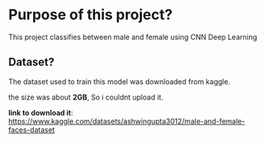 # Purpose of this project?
This project classifies between male and female using CNN Deep Learning
## Dataset?
The dataset used to train this model was downloaded from kaggle.

the size was about **2GB**, So i couldnt upload it.

**link to download it**: https://www.kaggle.com/datasets/ashwingupta3012/male-and-female-faces-dataset
